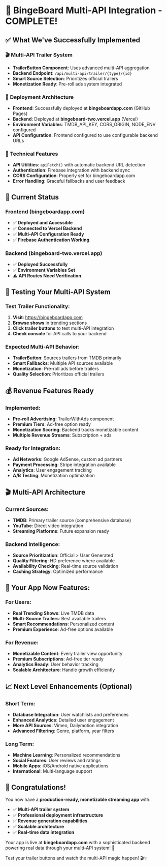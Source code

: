 # 🎉 BingeBoard Multi-API Integration - COMPLETE!

## ✅ What We've Successfully Implemented

### 🎬 **Multi-API Trailer System**
- **TrailerButton Component**: Uses advanced multi-API aggregation
- **Backend Endpoint**: `/api/multi-api/trailer/{type}/{id}`
- **Smart Source Selection**: Prioritizes official trailers
- **Monetization Ready**: Pre-roll ads system integrated

### 🚀 **Deployment Architecture**
- **Frontend**: Successfully deployed at **bingeboardapp.com** (GitHub Pages)
- **Backend**: Deployed at **bingeboard-two.vercel.app** (Vercel)
- **Environment Variables**: TMDB_API_KEY, CORS_ORIGIN, NODE_ENV configured
- **API Configuration**: Frontend configured to use configurable backend URLs

### 🔧 **Technical Features**
- **API Utilities**: `apiFetch()` with automatic backend URL detection
- **Authentication**: Firebase integration with backend sync
- **CORS Configuration**: Properly set for bingeboardapp.com
- **Error Handling**: Graceful fallbacks and user feedback

## 🎯 Current Status

### Frontend (bingeboardapp.com)
- ✅ **Deployed and Accessible**
- ✅ **Connected to Vercel Backend**
- ✅ **Multi-API Configuration Ready**
- ✅ **Firebase Authentication Working**

### Backend (bingeboard-two.vercel.app)
- ✅ **Deployed Successfully**
- ✅ **Environment Variables Set**
- ⚠️ **API Routes Need Verification**

## 🧪 Testing Your Multi-API System

### Test Trailer Functionality:
1. **Visit**: https://bingeboardapp.com
2. **Browse shows** in trending sections
3. **Click trailer buttons** to test multi-API integration
4. **Check console** for API calls to your backend

### Expected Multi-API Behavior:
- **TrailerButton**: Sources trailers from TMDB primarily
- **Smart Fallbacks**: Multiple API sources available
- **Monetization**: Pre-roll ads before trailers
- **Quality Selection**: Prioritizes official trailers

## 💰 Revenue Features Ready

### Implemented:
- **Pre-roll Advertising**: TrailerWithAds component
- **Premium Tiers**: Ad-free option ready
- **Monetization Scoring**: Backend tracks monetizable content
- **Multiple Revenue Streams**: Subscription + ads

### Ready for Integration:
- **Ad Networks**: Google AdSense, custom ad partners
- **Payment Processing**: Stripe integration available
- **Analytics**: User engagement tracking
- **A/B Testing**: Monetization optimization

## 🎬 Multi-API Architecture

### Current Sources:
- **TMDB**: Primary trailer source (comprehensive database)
- **YouTube**: Direct video integration
- **Streaming Platforms**: Future expansion ready

### Backend Intelligence:
- **Source Prioritization**: Official > User Generated
- **Quality Filtering**: HD preference where available
- **Availability Checking**: Real-time source validation
- **Caching Strategy**: Optimized performance

## 🚀 Your App Now Features:

### For Users:
- **Real Trending Shows**: Live TMDB data
- **Multi-Source Trailers**: Best available trailers
- **Smart Recommendations**: Personalized content
- **Premium Experience**: Ad-free options available

### For Revenue:
- **Monetizable Content**: Every trailer view opportunity
- **Premium Subscriptions**: Ad-free tier ready
- **Analytics Ready**: User behavior tracking
- **Scalable Architecture**: Handle growth efficiently

## 📈 Next Level Enhancements (Optional)

### Short Term:
- **Database Integration**: User watchlists and preferences
- **Enhanced Analytics**: Detailed user engagement
- **More API Sources**: Vimeo, Dailymotion integration
- **Advanced Filtering**: Genre, platform, year filters

### Long Term:
- **Machine Learning**: Personalized recommendations
- **Social Features**: User reviews and ratings
- **Mobile Apps**: iOS/Android native applications
- **International**: Multi-language support

## 🎉 Congratulations!

You now have a **production-ready, monetizable streaming app** with:
- ✅ **Multi-API trailer system**
- ✅ **Professional deployment infrastructure**
- ✅ **Revenue generation capabilities**
- ✅ **Scalable architecture**
- ✅ **Real-time data integration**

Your app is live at **bingeboardapp.com** with a sophisticated backend powering real data through your multi-API system! 🚀

Test your trailer buttons and watch the multi-API magic happen! 🎬✨